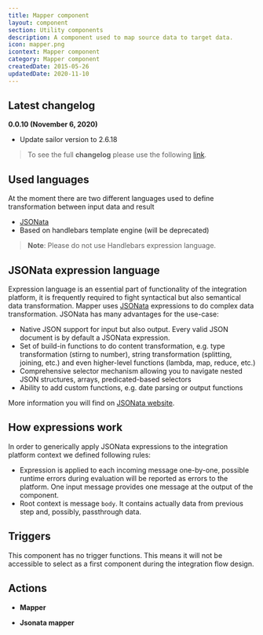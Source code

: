 ```yaml
---
title: Mapper component
layout: component
section: Utility components
description: A component used to map source data to target data.
icon: mapper.png
icontext: Mapper component
category: Mapper component
createdDate: 2015-05-26
updatedDate: 2020-11-10
---
```


## Latest changelog

**0.0.10 (November 6, 2020)**

* Update sailor version to 2.6.18

> To see the full **changelog** please use the following [link](changelog).

## Used languages

At the moment there are two different languages used to define transformation between input data and result
- [JSONata](http://jsonata.org)
- Based on handlebars template engine (will be deprecated)
> **Note**: Please do not use Handlebars expression language.


## JSONata expression language

Expression language is an essential part of functionality of the integration platform, it is frequently required to fight
syntactical but also semantical data transformation. Mapper uses [JSONata](http://jsonata.org) expressions to do
complex data transformation. JSONata has many advantages for the use-case:

 - Native JSON support for input but also output. Every valid JSON document is by default a JSONata expression.
 - Set of build-in functions to do content transformation, e.g. type transformation (stirng to number), string transformation
 (splitting, joining, etc.) and even higher-level functions (lambda, map, reduce, etc.)
 - Comprehensive selector mechanism allowing you to navigate nested JSON structures, arrays, predicated-based selectors
 - Ability to add custom functions, e.g. date parsing or output functions

More information you will find on [JSONata website](http://jsonata.org).

## How expressions work

In order to generically apply JSONata expressions to the integration platform context we defined following rules:
- Expression is applied to each incoming message one-by-one, possible runtime errors during evaluation will be reported as
errors to the platform. One input message provides one message at the output of the component.
- Root context is message ``body``. It contains actually data from previous step and, possibly, passthrough data.

## Triggers

This component has no trigger functions. This means it will not be accessible to
select as a first component during the integration flow design.

## Actions

  * **Mapper**

  * **Jsonata mapper**
